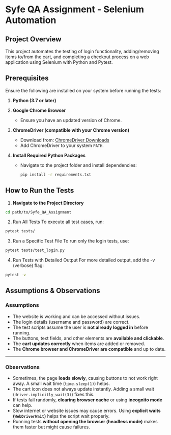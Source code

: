 # Syfe QA Assignment - Selenium Automation

## **Project Overview**
This project automates the testing of login functionality, adding/removing items to/from the cart, and completing a checkout process on a web application using Selenium with Python and Pytest.

## **Prerequisites**
Ensure the following are installed on your system before running the tests:

1. **Python (3.7 or later)**
2. **Google Chrome Browser**
   - Ensure you have an updated version of Chrome.
   
3. **ChromeDriver (compatible with your Chrome version)**
   - Download from: [ChromeDriver Downloads](https://chromedriver.chromium.org/downloads)
   - Add ChromeDriver to your system `PATH`.

4. **Install Required Python Packages**
   - Navigate to the project folder and install dependencies:
     ```sh
     pip install -r requirements.txt
     ```

## **How to Run the Tests**

1. **Navigate to the Project Directory**
```sh
cd path/to/Syfe_QA_Assignment
```
2. Run All Tests
To execute all test cases, run:
```sh
pytest tests/
```
3. Run a Specific Test File
To run only the login tests, use:
```sh
pytest tests/test_login.py
```
4. Run Tests with Detailed Output
For more detailed output, add the -v (verbose) flag:
```sh
pytest -v
```
## **Assumptions & Observations**

### **Assumptions**
- The website is working and can be accessed without issues.  
- The login details (username and password) are correct.  
- The test scripts assume the user is **not already logged in** before running.  
- The buttons, text fields, and other elements are **available and clickable**.  
- The **cart updates correctly** when items are added or removed.  
- The **Chrome browser and ChromeDriver are compatible** and up to date.  

---

### **Observations**
- Sometimes, the page **loads slowly**, causing buttons to not work right away. A small wait time (`time.sleep(1)`) helps.  
- The cart icon does not always update instantly. Adding a small wait (`driver.implicitly_wait(3)`) fixes this.  
- If tests fail randomly, **clearing browser cache** or using **incognito mode** can help.  
- Slow internet or website issues may cause errors. Using **explicit waits (`WebDriverWait`)** helps the script wait properly.  
- Running tests **without opening the browser (headless mode)** makes them faster but might cause failures.  
